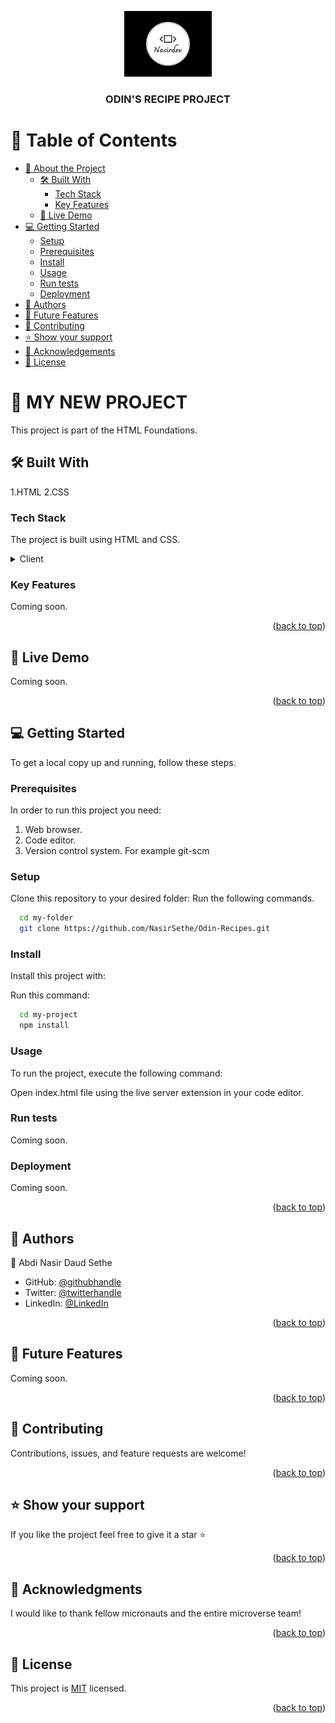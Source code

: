 <a name="readme-top"></a>


<div align="center">
  
  <img src="images/nasir.logo.png" alt="logo" width="140"  height="auto" />
  <br/>

  <h3><b>ODIN'S RECIPE PROJECT</b></h3>

</div>

<!-- TABLE OF CONTENTS -->

# 📗 Table of Contents

- [📖 About the Project](#about-project)
  - [🛠 Built With](#built-with)
    - [Tech Stack](#tech-stack)
    - [Key Features](#key-features)
  - [🚀 Live Demo](#live-demo)
- [💻 Getting Started](#getting-started)
  - [Setup](#setup)
  - [Prerequisites](#prerequisites)
  - [Install](#install)
  - [Usage](#usage)
  - [Run tests](#run-tests)
  - [Deployment](#triangular_flag_on_post-deployment)
- [👥 Authors](#authors)
- [🔭 Future Features](#future-features)
- [🤝 Contributing](#contributing)
- [⭐️ Show your support](#support)
- [🙏 Acknowledgements](#acknowledgements)
- [📝 License](#license)

<!-- PROJECT DESCRIPTION -->

# 📖 MY NEW PROJECT <a name="about-project"></a>

This project is part of the HTML Foundations.

## 🛠 Built With <a name="built-with"></a>

1.HTML
2.CSS

### Tech Stack <a name="tech-stack"></a>

The project is built using HTML and CSS.

<details>
  <summary>Client</summary>
  <ul>
    <li><a href="/index.html">HTML</a></li>
    <li><a href="/style.css">CSS</a></li>
  </ul>
</details>

<!-- Features -->

### Key Features <a name="key-features"></a>

Coming soon.

<p align="right">(<a href="#readme-top">back to top</a>)</p>

<!-- LIVE DEMO -->

## 🚀 Live Demo <a name="live-demo"></a>

Coming soon.

<p align="right">(<a href="#readme-top">back to top</a>)</p>

<!-- GETTING STARTED -->

## 💻 Getting Started <a name="getting-started"></a>

To get a local copy up and running, follow these steps.

### Prerequisites

In order to run this project you need:

1. Web browser.
2. Code editor.
3. Version control system. For example git-scm

### Setup

Clone this repository to your desired folder:
Run the following commands.

```sh
  cd my-folder
  git clone https://github.com/NasirSethe/Odin-Recipes.git
```

### Install

Install this project with:

Run this command:

```sh
  cd my-project
  npm install
```

### Usage

To run the project, execute the following command:

Open index.html file using the live server extension in your code editor.

### Run tests

Coming soon.

### Deployment

Coming soon.

<p align="right">(<a href="#readme-top">back to top</a>)</p>

<!-- AUTHORS -->

## 👥 Authors <a name="authors"></a>

👤 Abdi Nasir Daud Sethe

- GitHub: [@githubhandle](https://github.com/NasirSethe)
- Twitter: [@twitterhandle](https://twitter.com/SetheNasir)
- LinkedIn: [@LinkedIn](https://www.linkedin.com/in/abdi-nasir-sethe-305a86263/)

<p align="right">(<a href="#readme-top">back to top</a>)</p>

<!-- FUTURE FEATURES -->

## 🔭 Future Features <a name="future-features"></a>

Coming soon.

<p align="right">(<a href="#readme-top">back to top</a>)</p>

<!-- CONTRIBUTING -->

## 🤝 Contributing <a name="contributing"></a>

Contributions, issues, and feature requests are welcome!

<p align="right">(<a href="#readme-top">back to top</a>)</p>

<!-- SUPPORT -->

## ⭐️ Show your support <a name="support"></a>

If you like the project feel free to give it a star ⭐️

<p align="right">(<a href="#readme-top">back to top</a>)</p>

<!-- ACKNOWLEDGEMENTS -->

## 🙏 Acknowledgments <a name="acknowledgements"></a>

I would like to thank fellow micronauts and the entire microverse team!

<p align="right">(<a href="#readme-top">back to top</a>)</p>

<!-- LICENSE -->

## 📝 License <a name="license"></a>

This project is [MIT](./LICENSE) licensed.

<p align="right">(<a href="#readme-top">back to top</a>)</p>




